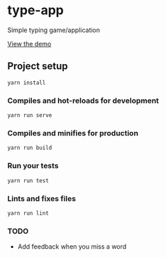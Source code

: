 # type-app

Simple typing game/application

[View the demo](https://rodrigoriome.github.io/projects/type-app-vue/)

## Project setup
```
yarn install
```

### Compiles and hot-reloads for development
```
yarn run serve
```

### Compiles and minifies for production
```
yarn run build
```

### Run your tests
```
yarn run test
```

### Lints and fixes files
```
yarn run lint
```

### TODO
- Add feedback when you miss a word
